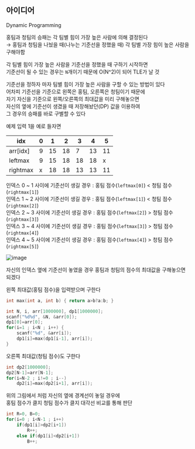 ## 아이디어
Dynamic Programming  
  
홍팀과 청팀의 승패는 각 팀별 힘이 가장 높은 사람에 의해 결정된다  
→ 홍팀과 청팀을 나눴을 때(나누는 기준선을 정했을 때) 각 팀별 가장 힘이 높은 사람을 구해야함  
  
각 팀별 힘이 가장 높은 사람을 기준선을 정했을 때 구하기 시작하면  
기준선이 될 수 있는 경우는 `N`개이기 때문에 O(N^2)이 되어 TLE가 날 것  
  
기준선을 정하자 마자 팀별 힘이 가장 높은 사람을 구할 수 있는 방법이 있다  
어차피 기준선을 기준으로 왼쪽은 홍팀, 오른쪽은 청팀이기 때문에  
자기 자신을 기준으로 왼쪽/오른쪽의 최대값을 미리 구해놓으면  
자신의 옆에 기준선이 생겼을 때 저장해놨던(DP) 값을 이용하여  
그 경우의 승패를 바로 구별할 수 있다  
  
예제 입력 1을 예로 들자면

|idx|0|1|2|3|4|5|
|---|---|---|---|---|---|---|
|arr[idx]|9|15|18|7|13|11|
|leftmax|9|15|18|18|18|x|
|rightmax|x|18|18|13|13|11|

인덱스 0 ~ 1 사이에 기준선이 생길 경우 : 홍팀 점수(`leftmax[0]`) < 청팀 점수(`rightmax[1]`)  
인덱스 1 ~ 2 사이에 기준선이 생길 경우 : 홍팀 점수(`leftmax[1]`) < 청팀 점수(`rightmax[2]`)  
인덱스 2 ~ 3 사이에 기준선이 생길 경우 : 홍팀 점수(`leftmax[2]`) > 청팀 점수(`rightmax[3]`)  
인덱스 3 ~ 4 사이에 기준선이 생길 경우 : 홍팀 점수(`leftmax[3]`) > 청팀 점수(`rightmax[4]`)  
인덱스 4 ~ 5 사이에 기준선이 생길 경우 : 홍팀 점수(`leftmax[4]`) > 청팀 점수(`rightmax[5]`)  
  
![image](https://user-images.githubusercontent.com/44667299/168453687-eb230873-3a2e-4a71-bac2-082e36ae5d8c.png)  
  
자신의 인덱스 옆에 기준선이 놓였을 경우 홍팀과 청팀의 점수의 최대값을 구해놓으면 되겠다  
  
왼쪽 최대값(홍팀 점수)을 입력받으며 구한다
```c
int max(int a, int b) { return a>b?a:b; }

int N, i, arr[1000000], dp1[1000000];
scanf("%d%d", &N, &arr[0]);
dp1[0]=arr[0];
for(i=1 ; i<N ; i++) {
	scanf("%d", &arr[i]);
	dp1[i]=max(dp1[i-1], arr[i]);
}
```
오른쪽 최대값(청팀 점수)도 구한다
```c
int dp2[1000000];
dp2[N-1]=arr[N-1];
for(i=N-2 ; i!=0 ; i--)
	dp2[i]=max(dp2[i+1], arr[i]);
```
위의 그림에서 처럼 자신의 옆에 경계선이 놓일 경우에  
홍팀 점수가 클지 청팀 점수가 클지 대각선 비교를 통해 판단
```c
int R=0, B=0;
for(i=0 ; i<N-1 ; i++)
	if(dp1[i]>dp2[i+1])
		R++;
	else if(dp1[i]<dp2[i+1])
		B++;
```

